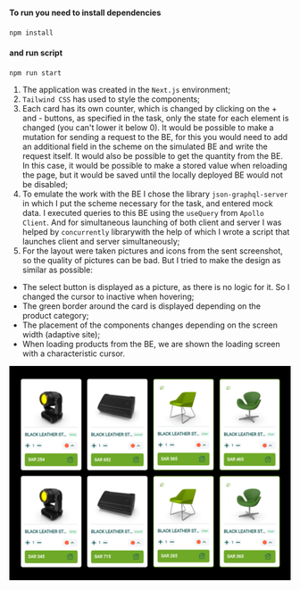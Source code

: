 #### To run you need to install dependencies
`npm install`
#### and run script
`npm run start`

  1. The application was created in the `Next.js` environment;
  2. `Tailwind CSS` has used to style the components;
  3. Each card has its own counter, which is changed by clicking on the + and - buttons, as specified in the task, only the state for each element is changed (you can't lower it below 0). It would be possible to make a mutation for sending a request to the BE, for this you would need to add an additional field in the scheme on the simulated BE and write the request itself. It would also be possible to get the quantity from the BE. In this case, it would be possible to make a stored value when reloading the page, but it would be saved until the locally deployed BE would not be disabled;
  4. To emulate the work with the BE I chose the library `json-graphql-server` in which I put the scheme necessary for the task, and entered mock data. I executed queries to this BE using the `useQuery` from `Apollo Client`. And for simultaneous launching of both client and server I was helped by `concurrently` librarywith the help of which I wrote a script that launches client and server simultaneously;
  5. For the layout were taken pictures and icons from the sent screenshot, so the quality of pictures can be bad. But I tried to make the design as similar as possible:
  - The select button is displayed as a picture, as there is no logic for it. So I changed the cursor to inactive when hovering;
  - The green border around the card is displayed depending on the product category;
  - The placement of the components changes depending on the screen width (adaptive site);
  - When loading products from the BE, we are shown the loading screen with a characteristic cursor.

![List of products](image.png)
